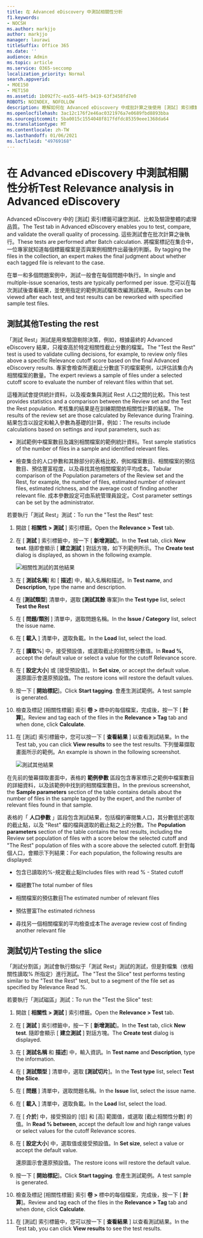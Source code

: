 ```yaml
---
title: 在 Advanced eDiscovery 中測試相關性分析
f1.keywords:
- NOCSH
ms.author: markjjo
author: markjjo
manager: laurawi
titleSuffix: Office 365
ms.date: ''
audience: Admin
ms.topic: article
ms.service: O365-seccomp
localization_priority: Normal
search.appverid:
- MOE150
- MET150
ms.assetid: 1b092f7c-ea55-44f5-b419-63f3458fd7e0
ROBOTS: NOINDEX, NOFOLLOW
description: 瞭解如何在 Advanced eDiscovery 中成批計算之後使用 [測試] 索引標籤來測試、比較及驗證整體的處理品質。
ms.openlocfilehash: 3ac12c176f2e46ac0321976a7e0689fbd8893bba
ms.sourcegitcommit: 5ba0015c1554048f817fdfdc85359eee1368da64
ms.translationtype: MT
ms.contentlocale: zh-TW
ms.lasthandoff: 01/06/2021
ms.locfileid: "49769168"
---
```

# <a name="test-relevance-analysis-in-advanced-ediscovery"></a><span data-ttu-id="bbc57-103">在 Advanced eDiscovery 中測試相關性分析</span><span class="sxs-lookup"><span data-stu-id="bbc57-103">Test Relevance analysis in Advanced eDiscovery</span></span>
  
<span data-ttu-id="bbc57-104">Advanced eDiscovery 中的 [測試] 索引標籤可讓您測試、比較及驗證整體的處理品質。</span><span class="sxs-lookup"><span data-stu-id="bbc57-104">The Test tab in Advanced eDiscovery enables you to test, compare, and validate the overall quality of processing.</span></span> <span data-ttu-id="bbc57-105">這些測試會在批次計算之後執行。</span><span class="sxs-lookup"><span data-stu-id="bbc57-105">These tests are performed after Batch calculation.</span></span> <span data-ttu-id="bbc57-106">將檔案標記在集合中，一位專家就知道每個標籤檔案是否與案例相關作出最後的判斷。</span><span class="sxs-lookup"><span data-stu-id="bbc57-106">By tagging the files in the collection, an expert makes the final judgment about whether each tagged file is relevant to the case.</span></span>
  
<span data-ttu-id="bbc57-107">在單一和多個問題案例中，測試一般會在每個問題中執行。</span><span class="sxs-lookup"><span data-stu-id="bbc57-107">In single and multiple-issue scenarios, tests are typically performed per issue.</span></span> <span data-ttu-id="bbc57-108">您可以在每次測試後查看結果，並使用指定的範例測試檔來改編測試結果。</span><span class="sxs-lookup"><span data-stu-id="bbc57-108">Results can be viewed after each test, and test results can be reworked with specified sample test files.</span></span>
  
## <a name="testing-the-rest"></a><span data-ttu-id="bbc57-109">測試其他</span><span class="sxs-lookup"><span data-stu-id="bbc57-109">Testing the rest</span></span>

<span data-ttu-id="bbc57-110">「測試 Rest」測試是用來驗證剔除決策，例如，根據最終的 Advanced eDiscovery 結果，只複查高於特定相關性截止分數的檔案。</span><span class="sxs-lookup"><span data-stu-id="bbc57-110">The "Test the Rest" test is used to validate culling decisions, for example, to review only files above a specific Relevance cutoff score based on the final Advanced eDiscovery results.</span></span> <span data-ttu-id="bbc57-111">專家會檢查所選截止分數底下的檔案範例，以評估該集合內相關檔案的數量。</span><span class="sxs-lookup"><span data-stu-id="bbc57-111">The expert reviews a sample of files under a selected cutoff score to evaluate the number of relevant files within that set.</span></span>
  
<span data-ttu-id="bbc57-112">這種測試會提供統計資料，以及複查集與測試 Rest 人口之間的比較。</span><span class="sxs-lookup"><span data-stu-id="bbc57-112">This test provides statistics and a comparison between the Review set and the Test the Rest population.</span></span> <span data-ttu-id="bbc57-113">考核集的結果是在訓練期間依相關性計算的結果。</span><span class="sxs-lookup"><span data-stu-id="bbc57-113">The results of the review set are those calculated by Relevance during Training.</span></span> <span data-ttu-id="bbc57-114">結果包含以設定和輸入參數為基礎的計算，例如：</span><span class="sxs-lookup"><span data-stu-id="bbc57-114">The results include calculations based on settings and input parameters, such as:</span></span>
  
- <span data-ttu-id="bbc57-115">測試範例中檔案數目及識別相關檔案的範例統計資料。</span><span class="sxs-lookup"><span data-stu-id="bbc57-115">Test sample statistics of the number of files in a sample and identified relevant files.</span></span>

- <span data-ttu-id="bbc57-116">檢查集合的人口參數和其餘部分的表格比較，例如檔案數目、相關檔案的預估數目、預估豐富程度，以及尋找其他相關檔案的平均成本。</span><span class="sxs-lookup"><span data-stu-id="bbc57-116">Tabular comparison of the Population parameters of the Review set and the Rest, for example, the number of files, estimated number of relevant files, estimated richness, and the average cost of finding another relevant file.</span></span> <span data-ttu-id="bbc57-117">成本參數設定可由系統管理員設定。</span><span class="sxs-lookup"><span data-stu-id="bbc57-117">Cost parameter settings can be set by the administrator.</span></span>

<span data-ttu-id="bbc57-118">若要執行「測試 Rest」測試：</span><span class="sxs-lookup"><span data-stu-id="bbc57-118">To run the "Test the Rest" test:</span></span>

1. <span data-ttu-id="bbc57-119">開啟 [ **相關性 \> 測試** ] 索引標籤。</span><span class="sxs-lookup"><span data-stu-id="bbc57-119">Open the **Relevance \> Test** tab.</span></span>

2. <span data-ttu-id="bbc57-120">在 [ **測試** ] 索引標籤中，按一下 [ **新增測試**]。</span><span class="sxs-lookup"><span data-stu-id="bbc57-120">In the **Test** tab, click **New test**.</span></span> <span data-ttu-id="bbc57-121">隨即會顯示 [ **建立測試** ] 對話方塊，如下列範例所示。</span><span class="sxs-lookup"><span data-stu-id="bbc57-121">The **Create test** dialog is displayed, as shown in the following example.</span></span>

    ![相關性測試的其他結果](../media/46e6898a-f929-4fd0-88d9-6f91d04b6ce2.png)
  
3. <span data-ttu-id="bbc57-123">在 [ **測試名稱**] 和 [ **描述**] 中，輸入名稱和描述。</span><span class="sxs-lookup"><span data-stu-id="bbc57-123">In **Test name**, and **Description**, type the name and description.</span></span>

4. <span data-ttu-id="bbc57-124">在 [**測試類型**] 清單中，選取 **[測試其餘** 專案]</span><span class="sxs-lookup"><span data-stu-id="bbc57-124">In the **Test type** list, select **Test the Rest**</span></span>

5. <span data-ttu-id="bbc57-125">在 [ **問題/類別** ] 清單中，選取問題名稱。</span><span class="sxs-lookup"><span data-stu-id="bbc57-125">In the **Issue / Category** list, select the issue name.</span></span>

6. <span data-ttu-id="bbc57-126">在 [ **載入** ] 清單中，選取負載。</span><span class="sxs-lookup"><span data-stu-id="bbc57-126">In the **Load** list, select the load.</span></span> 

7. <span data-ttu-id="bbc57-127">在 [ **讀取%**] 中，接受預設值，或選取截止的相關性分數值。</span><span class="sxs-lookup"><span data-stu-id="bbc57-127">In **Read %**, accept the default value or select a value for the cutoff Relevance score.</span></span> 

8. <span data-ttu-id="bbc57-128">在 [ **設定大小**] 或 [接受預設值]。</span><span class="sxs-lookup"><span data-stu-id="bbc57-128">In **Set size**, or accept the default value.</span></span> <span data-ttu-id="bbc57-129">還原圖示會還原預設值。</span><span class="sxs-lookup"><span data-stu-id="bbc57-129">The restore icons will restore the default values.</span></span>

9. <span data-ttu-id="bbc57-130">按一下 [ **開始標記**]。</span><span class="sxs-lookup"><span data-stu-id="bbc57-130">Click **Start tagging**.</span></span> <span data-ttu-id="bbc57-131">會產生測試範例。</span><span class="sxs-lookup"><span data-stu-id="bbc57-131">A test sample is generated.</span></span>

10. <span data-ttu-id="bbc57-132">檢查及標記 [相關性標籤] 索引 **卷 \>** 標中的每個檔案，完成後，按一下 [ **計算**]。</span><span class="sxs-lookup"><span data-stu-id="bbc57-132">Review and tag each of the files in the **Relevance \> Tag** tab and when done, click **Calculate**.</span></span>

11. <span data-ttu-id="bbc57-133">在 [測試] 索引標籤中，您可以按一下 [ **查看結果** ] 以查看測試結果。</span><span class="sxs-lookup"><span data-stu-id="bbc57-133">In the Test tab, you can click **View results** to see the test results.</span></span> <span data-ttu-id="bbc57-134">下列螢幕擷取畫面所示的範例。</span><span class="sxs-lookup"><span data-stu-id="bbc57-134">An example is shown in the following screenshot.</span></span>

    ![測試其他結果](../media/b95744a9-047d-4c29-992d-04fa7e58e58a.png)
  
<span data-ttu-id="bbc57-136">在先前的螢幕擷取畫面中，表格的 **範例參數** 區段包含專家標示之範例中檔案數目的詳細資料，以及該範例中找到的相關檔案數目。</span><span class="sxs-lookup"><span data-stu-id="bbc57-136">In the previous screenshot, the **Sample parameters** section of the table contains details about the number of files in the sample tagged by the expert, and the number of relevant files found in that sample.</span></span>
  
<span data-ttu-id="bbc57-137">表格的「 **人口參數** 」區段包含測試結果，包括檔的審閱集人口，其分數低於選取的截止點，以及 "Rest" 檔的檔與選取的截止點之上的分數。</span><span class="sxs-lookup"><span data-stu-id="bbc57-137">The **Population parameters** section of the table contains the test results, including the Review set population of files with a score below the selected cutoff and "The Rest" population of files with a score above the selected cutoff.</span></span> <span data-ttu-id="bbc57-138">針對每個人口，會顯示下列結果：</span><span class="sxs-lookup"><span data-stu-id="bbc57-138">For each population, the following results are displayed:</span></span>
  
- <span data-ttu-id="bbc57-139">包含已讀取的%-規定截止點</span><span class="sxs-lookup"><span data-stu-id="bbc57-139">Includes files with read % - Stated cutoff</span></span>

- <span data-ttu-id="bbc57-140">檔總數</span><span class="sxs-lookup"><span data-stu-id="bbc57-140">The total number of files</span></span>

- <span data-ttu-id="bbc57-141">相關檔案的預估數目</span><span class="sxs-lookup"><span data-stu-id="bbc57-141">The estimated number of relevant files</span></span>

- <span data-ttu-id="bbc57-142">預估豐富</span><span class="sxs-lookup"><span data-stu-id="bbc57-142">The estimated richness</span></span>

- <span data-ttu-id="bbc57-143">尋找另一個相關檔案的平均檢查成本</span><span class="sxs-lookup"><span data-stu-id="bbc57-143">The average review cost of finding another relevant file</span></span>

## <a name="testing-the-slice"></a><span data-ttu-id="bbc57-144">測試切片</span><span class="sxs-lookup"><span data-stu-id="bbc57-144">Testing the slice</span></span>

<span data-ttu-id="bbc57-145">「測試分割區」測試會執行類似于「測試 Rest」測試的測試，但是對檔集（依相關性讀取% 所指定）進行測試。</span><span class="sxs-lookup"><span data-stu-id="bbc57-145">The "Test the Slice" test performs testing similar to the "Test the Rest" test, but to a segment of the file set as specified by Relevance Read %.</span></span>

<span data-ttu-id="bbc57-146">若要執行「測試磁區」測試：</span><span class="sxs-lookup"><span data-stu-id="bbc57-146">To run the "Test the Slice" test:</span></span>
  
1. <span data-ttu-id="bbc57-147">開啟 [ **相關性 \> 測試** ] 索引標籤。</span><span class="sxs-lookup"><span data-stu-id="bbc57-147">Open the **Relevance \> Test** tab.</span></span>

2. <span data-ttu-id="bbc57-148">在 [ **測試** ] 索引標籤中，按一下 [ **新增測試**]。</span><span class="sxs-lookup"><span data-stu-id="bbc57-148">In the **Test** tab, click **New test**.</span></span> <span data-ttu-id="bbc57-149">隨即會顯示 [ **建立測試** ] 對話方塊。</span><span class="sxs-lookup"><span data-stu-id="bbc57-149">The **Create test** dialog is displayed.</span></span>

3. <span data-ttu-id="bbc57-150">在 [ **測試名稱** 和 **描述**] 中，輸入資訊。</span><span class="sxs-lookup"><span data-stu-id="bbc57-150">In **Test name** and **Description**, type the information.</span></span>

4. <span data-ttu-id="bbc57-151">在 [ **測試類型** ] 清單中，選取 **[測試切片**]。</span><span class="sxs-lookup"><span data-stu-id="bbc57-151">In the **Test type** list, select **Test the Slice**.</span></span>

5. <span data-ttu-id="bbc57-152">在 [ **問題** ] 清單中，選取問題名稱。</span><span class="sxs-lookup"><span data-stu-id="bbc57-152">In the **Issue** list, select the issue name.</span></span>

6. <span data-ttu-id="bbc57-153">在 [ **載入** ] 清單中，選取負載。</span><span class="sxs-lookup"><span data-stu-id="bbc57-153">In the **Load** list, select the load.</span></span>

7. <span data-ttu-id="bbc57-154">在 [ **介於**] 中，接受預設的 [低] 和 [高] 範圍值，或選取 [截止相關性分數] 的值。</span><span class="sxs-lookup"><span data-stu-id="bbc57-154">In **Read % between**, accept the default low and high range values or select values for the cutoff Relevance scores.</span></span>

8. <span data-ttu-id="bbc57-155">在 [ **設定大小**] 中，選取值或接受預設值。</span><span class="sxs-lookup"><span data-stu-id="bbc57-155">In **Set size**, select a value or accept the default value.</span></span>

    <span data-ttu-id="bbc57-156">還原圖示會還原預設值。</span><span class="sxs-lookup"><span data-stu-id="bbc57-156">The restore icons will restore the default value.</span></span>

9. <span data-ttu-id="bbc57-157">按一下 [ **開始標記**]。</span><span class="sxs-lookup"><span data-stu-id="bbc57-157">Click **Start tagging**.</span></span> <span data-ttu-id="bbc57-158">會產生測試範例。</span><span class="sxs-lookup"><span data-stu-id="bbc57-158">A test sample is generated.</span></span>

10. <span data-ttu-id="bbc57-159">檢查及標記 [相關性標籤] 索引 **卷 \>** 標中的每個檔案，完成後，按一下 [ **計算**]。</span><span class="sxs-lookup"><span data-stu-id="bbc57-159">Review and tag each of the files in the **Relevance \> Tag** tab and when done, click **Calculate**.</span></span>

11. <span data-ttu-id="bbc57-160">在 [測試] 索引標籤中，您可以按一下 [ **查看結果** ] 以查看測試結果。</span><span class="sxs-lookup"><span data-stu-id="bbc57-160">In the Test tab, you can click **View results** to see the test results.</span></span>
